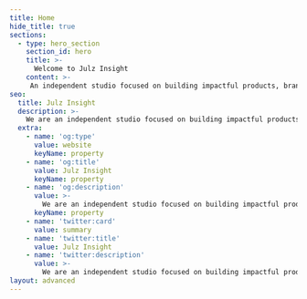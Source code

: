 ```yaml
---
title: Home
hide_title: true
sections:
  - type: hero_section
    section_id: hero
    title: >-
      Welcome to Julz Insight
    content: >-
     An independent studio focused on building impactful products, brands, and solutions. Make the shift from now to next with Julz Insight. [Let's talk](/contact/).
seo:
  title: Julz Insight
  description: >-
    We are an independent studio focused on building impactful products, brands, and solutions. Make the shift from now to next with Julz Insight.
  extra:
    - name: 'og:type'
      value: website
      keyName: property
    - name: 'og:title'
      value: Julz Insight
      keyName: property
    - name: 'og:description'
      value: >-
        We are an independent studio focused on building impactful products, brands, and solutions. Make the shift from now to next with Julz Insight.
      keyName: property
    - name: 'twitter:card'
      value: summary
    - name: 'twitter:title'
      value: Julz Insight
    - name: 'twitter:description'
      value: >-
        We are an independent studio focused on building impactful products, brands, and solutions. Make the shift from now to next with Julz Insight.
layout: advanced
---
```

